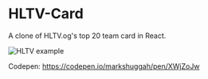 # HLTV-Card

A clone of HLTV.og's top 20 team card in React.

![HLTV example](https://img-cdn.hltv.org/gallerypicture/InwFbEUTN3Tt1tXfBX4-8e.jpg?ixlib=java-2.1.0&w=800&s=cf48f013c47ac3bf6e563034de55ea5e) 

Codepen: https://codepen.io/markshuggah/pen/XWjZoJw
